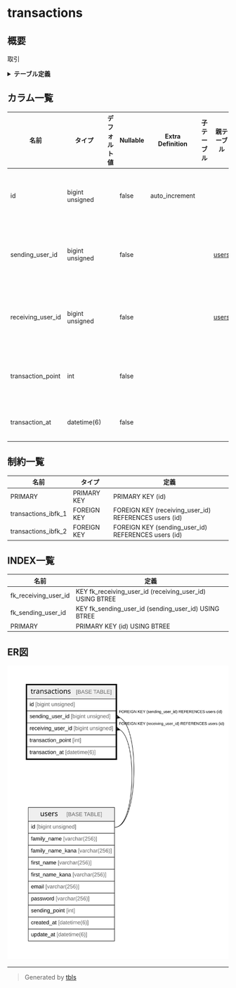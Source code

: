 # transactions

## 概要

取引

<details>
<summary><strong>テーブル定義</strong></summary>

```sql
CREATE TABLE `transactions` (
  `id` bigint unsigned NOT NULL AUTO_INCREMENT COMMENT '取引の識別子',
  `sending_user_id` bigint unsigned NOT NULL COMMENT '送信ユーザのID',
  `receiving_user_id` bigint unsigned NOT NULL COMMENT '受信ユーザのID',
  `transaction_point` int NOT NULL COMMENT '取引ポイント',
  `transaction_at` datetime(6) NOT NULL COMMENT '取引日時',
  PRIMARY KEY (`id`),
  KEY `fk_receiving_user_id` (`receiving_user_id`),
  KEY `fk_sending_user_id` (`sending_user_id`),
  CONSTRAINT `transactions_ibfk_1` FOREIGN KEY (`receiving_user_id`) REFERENCES `users` (`id`) ON DELETE CASCADE,
  CONSTRAINT `transactions_ibfk_2` FOREIGN KEY (`sending_user_id`) REFERENCES `users` (`id`) ON DELETE CASCADE
) ENGINE=InnoDB DEFAULT CHARSET=utf8mb4 COLLATE=utf8mb4_0900_ai_ci COMMENT='取引'
```

</details>

## カラム一覧

| 名前 | タイプ | デフォルト値 | Nullable | Extra Definition | 子テーブル | 親テーブル | コメント |
| ---- | ------ | ------------ | -------- | ---------------- | ---------- | ---------- | -------- |
| id | bigint unsigned |  | false | auto_increment |  |  | 取引の識別子 |
| sending_user_id | bigint unsigned |  | false |  |  | [users](users.md) | 送信ユーザのID |
| receiving_user_id | bigint unsigned |  | false |  |  | [users](users.md) | 受信ユーザのID |
| transaction_point | int |  | false |  |  |  | 取引ポイント |
| transaction_at | datetime(6) |  | false |  |  |  | 取引日時 |

## 制約一覧

| 名前 | タイプ | 定義 |
| ---- | ---- | ---------- |
| PRIMARY | PRIMARY KEY | PRIMARY KEY (id) |
| transactions_ibfk_1 | FOREIGN KEY | FOREIGN KEY (receiving_user_id) REFERENCES users (id) |
| transactions_ibfk_2 | FOREIGN KEY | FOREIGN KEY (sending_user_id) REFERENCES users (id) |

## INDEX一覧

| 名前 | 定義 |
| ---- | ---------- |
| fk_receiving_user_id | KEY fk_receiving_user_id (receiving_user_id) USING BTREE |
| fk_sending_user_id | KEY fk_sending_user_id (sending_user_id) USING BTREE |
| PRIMARY | PRIMARY KEY (id) USING BTREE |

## ER図

![er](transactions.svg)

---

> Generated by [tbls](https://github.com/k1LoW/tbls)
